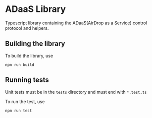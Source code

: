 # ADaaS Library

Typescript library containing the ADaaS(AirDrop as a Service) control protocol and helpers.

## Building the library

To build the library, use

```
npm run build
```

## Running tests

Unit tests must be in the `tests` directory and must end with `*.test.ts`

To run the test, use

```
npm run test
```
